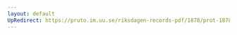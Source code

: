 ```yaml
---
layout: default
UpRedirect: https://pruto.im.uu.se/riksdagen-records-pdf/1878/prot-1878--fk--045/prot-1878--fk--045_009.pdf
---
```

